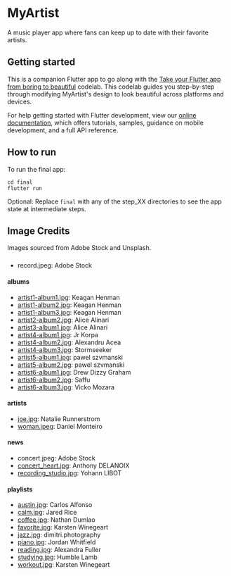 # MyArtist

A music player app where fans can keep up to date with their favorite artists.

## Getting started

This is a companion Flutter app to go along with the [Take your Flutter
app from boring to beautiful](#) codelab. This codelab guides you
step-by-step through modifying MyArtist's design to look beautiful across
platforms and devices.

For help getting started with Flutter development, view our
[online documentation](https://docs.flutter.dev), which offers tutorials,
samples, guidance on mobile development, and a full API reference.

## How to run

To run the final app:

```
cd final
flutter run
```
Optional: Replace `final` with any of the step_XX directories to see the
app state at intermediate steps. 

## Image Credits

Images sourced from Adobe Stock and Unsplash. 

###
- record.jpeg: Adobe Stock

#### albums
- [artist1-album1.jpg](https://unsplash.com/photos/f0WoQluZ8XI): Keagan Henman
- [artist1-album2.jpg](https://unsplash.com/photos/6etHcucBiRg): Keagan Henman
- [artist1-album3.jpg](https://unsplash.com/photos/qS7H4QV18Y4): Keagan Henman
- [artist2-album2.jpg](https://unsplash.com/photos/MS371wlcGPo): Alice Alinari 
- [artist3-album1.jpg](https://unsplash.com/photos/apYiDRNa-pY): Alice Alinari
- [artist4-album1.jpg](https://unsplash.com/photos/ZWDg7v2FPWE): Jr Korpa
- [artist4-album2.jpg](https://unsplash.com/photos/RQgKM1h2agA): Alexandru Acea
- [artist4-album3.jpg](https://unsplash.com/photos/rX12B5uX7QM): Stormseeker
- [artist5-album1.jpg](https://unsplash.com/photos/2FLzsOu-7Do): pawel szvmanski
- [artist5-album2.jpg](https://unsplash.com/photos/Q4LxHmaygHA): pawel szvmanski
- [artist6-album1.jpg](https://unsplash.com/photos/cTKGZJTMJQU): Drew Dizzy Graham
- [artist6-album2.jpg](https://unsplash.com/photos/Qsw_e4EDTF0): Saffu
- [artist6-album3.jpg](https://unsplash.com/photos/m82uh_vamhg): Vicko Mozara

#### artists
- [joe.jpg](https://unsplash.com/photos/k7UKO-tT5QU): Natalie Runnerstrom
- [woman.jpeg](https://unsplash.com/photos/w8wpFqiMpW8): Daniel Monteiro

#### news
- concert.jpeg: Adobe Stock
- [concert_heart.jpg](https://unsplash.com/photos/hzgs56Ze49s): Anthony DELANOIX
- [recording_studio.jpg](https://unsplash.com/photos/CbOGmLA46JI): Yohann LIBOT

#### playlists
- [austin.jpg](https://unsplash.com/photos/AlBgcDfDG_s): Carlos Alfonso
- [calm.jpg](https://unsplash.com/photos/NTyBbu66_SI): Jared Rice
- [coffee.jpg](https://unsplash.com/photos/XOhI_kW_TaM): Nathan Dumlao
- [favorite.jpg](https://unsplash.com/photos/60GsdOMRFGc): Karsten Winegeart
- [jazz.jpg](https://unsplash.com/photos/BY_KyTwTKq4): dimitri.photography
- [piano.jpg](https://unsplash.com/photos/BhfE1IgcsA8): Jordan Whitfield
- [reading.jpg](https://unsplash.com/photos/wkgv7I2VTzM): Alexandra Fuller
- [studying.jpg](https://unsplash.com/photos/-moT-Deiw1M): Humble Lamb
- [workout.jpg](https://unsplash.com/photos/CnEEF5eJemQ): Karsten Winegeart
